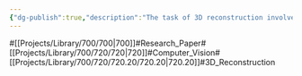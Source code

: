 ```yaml
---
{"dg-publish":true,"description":"The task of 3D reconstruction involves creating a 3D model of an object or a scene from various forms of input data. This data can include 2D images, point clouds, or videos.","permalink":"/projects/library/700/720/720-20/720-20/","dgPassFrontmatter":true,"noteIcon":"0","created":"2024-05-07T15:17:25.781+09:00","updated":"2024-05-07T15:22:43.441+09:00"}
---
```


#[[Projects/Library/700/700\|700]]#Research_Paper#[[Projects/Library/700/720/720\|720]]#Computer_Vision#[[Projects/Library/700/720/720.20/720.20\|720.20]]#3D_Reconstruction